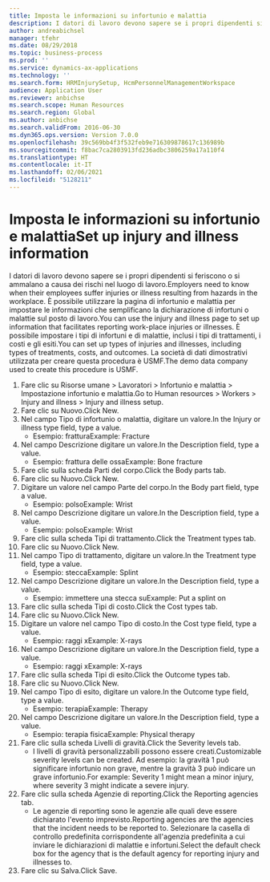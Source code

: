 ```yaml
---
title: Imposta le informazioni su infortunio e malattia
description: I datori di lavoro devono sapere se i propri dipendenti si feriscono o si ammalano a causa dei rischi nel luogo di lavoro.
author: andreabichsel
manager: tfehr
ms.date: 08/29/2018
ms.topic: business-process
ms.prod: ''
ms.service: dynamics-ax-applications
ms.technology: ''
ms.search.form: HRMInjurySetup, HcmPersonnelManagementWorkspace
audience: Application User
ms.reviewer: anbichse
ms.search.scope: Human Resources
ms.search.region: Global
ms.author: anbichse
ms.search.validFrom: 2016-06-30
ms.dyn365.ops.version: Version 7.0.0
ms.openlocfilehash: 39c569bb4f3f532feb9e716309878617c136989b
ms.sourcegitcommit: f8bac7ca2803913fd236adbc3806259a17a110f4
ms.translationtype: HT
ms.contentlocale: it-IT
ms.lasthandoff: 02/06/2021
ms.locfileid: "5128211"
---
```

# <a name="set-up-injury-and-illness-information"></a><span data-ttu-id="0a71a-103">Imposta le informazioni su infortunio e malattia</span><span class="sxs-lookup"><span data-stu-id="0a71a-103">Set up injury and illness information</span></span>



<span data-ttu-id="0a71a-104">I datori di lavoro devono sapere se i propri dipendenti si feriscono o si ammalano a causa dei rischi nel luogo di lavoro.</span><span class="sxs-lookup"><span data-stu-id="0a71a-104">Employers need to know when their employees suffer injuries or illness resulting from hazards in the workplace.</span></span> <span data-ttu-id="0a71a-105">È possibile utilizzare la pagina di infortunio e malattia per impostare le informazioni che semplificano la dichiarazione di infortuni o malattie sul posto di lavoro.</span><span class="sxs-lookup"><span data-stu-id="0a71a-105">You can use the injury and illness page to set up information that facilitates reporting work-place injuries or illnesses.</span></span> <span data-ttu-id="0a71a-106">È possibile impostare i tipi di infortuni e di malattie, inclusi i tipi di trattamenti, i costi e gli esiti.</span><span class="sxs-lookup"><span data-stu-id="0a71a-106">You can set up types of injuries and illnesses, including types of treatments, costs, and outcomes.</span></span> <span data-ttu-id="0a71a-107">La società di dati dimostrativi utilizzata per creare questa procedura è USMF.</span><span class="sxs-lookup"><span data-stu-id="0a71a-107">The demo data company used to create this procedure is USMF.</span></span>

1. <span data-ttu-id="0a71a-108">Fare clic su Risorse umane > Lavoratori > Infortunio e malattia > Impostazione infortunio e malattia.</span><span class="sxs-lookup"><span data-stu-id="0a71a-108">Go to Human resources > Workers > Injury and illness > Injury and illness setup.</span></span>
2. <span data-ttu-id="0a71a-109">Fare clic su Nuovo.</span><span class="sxs-lookup"><span data-stu-id="0a71a-109">Click New.</span></span>
3. <span data-ttu-id="0a71a-110">Nel campo Tipo di infortunio o malattia, digitare un valore.</span><span class="sxs-lookup"><span data-stu-id="0a71a-110">In the Injury or illness type field, type a value.</span></span>
    * <span data-ttu-id="0a71a-111">Esempio: frattura</span><span class="sxs-lookup"><span data-stu-id="0a71a-111">Example: Fracture</span></span>  
4. <span data-ttu-id="0a71a-112">Nel campo Descrizione digitare un valore.</span><span class="sxs-lookup"><span data-stu-id="0a71a-112">In the Description field, type a value.</span></span>
    * <span data-ttu-id="0a71a-113">Esempio: frattura delle ossa</span><span class="sxs-lookup"><span data-stu-id="0a71a-113">Example: Bone fracture</span></span>  
5. <span data-ttu-id="0a71a-114">Fare clic sulla scheda Parti del corpo.</span><span class="sxs-lookup"><span data-stu-id="0a71a-114">Click the Body parts tab.</span></span>
6. <span data-ttu-id="0a71a-115">Fare clic su Nuovo.</span><span class="sxs-lookup"><span data-stu-id="0a71a-115">Click New.</span></span>
7. <span data-ttu-id="0a71a-116">Digitare un valore nel campo Parte del corpo.</span><span class="sxs-lookup"><span data-stu-id="0a71a-116">In the Body part field, type a value.</span></span>
    * <span data-ttu-id="0a71a-117">Esempio: polso</span><span class="sxs-lookup"><span data-stu-id="0a71a-117">Example: Wrist</span></span>  
8. <span data-ttu-id="0a71a-118">Nel campo Descrizione digitare un valore.</span><span class="sxs-lookup"><span data-stu-id="0a71a-118">In the Description field, type a value.</span></span>
    * <span data-ttu-id="0a71a-119">Esempio: polso</span><span class="sxs-lookup"><span data-stu-id="0a71a-119">Example: Wrist</span></span>  
9. <span data-ttu-id="0a71a-120">Fare clic sulla scheda Tipi di trattamento.</span><span class="sxs-lookup"><span data-stu-id="0a71a-120">Click the Treatment types tab.</span></span>
10. <span data-ttu-id="0a71a-121">Fare clic su Nuovo.</span><span class="sxs-lookup"><span data-stu-id="0a71a-121">Click New.</span></span>
11. <span data-ttu-id="0a71a-122">Nel campo Tipo di trattamento, digitare un valore.</span><span class="sxs-lookup"><span data-stu-id="0a71a-122">In the Treatment type field, type a value.</span></span>
    * <span data-ttu-id="0a71a-123">Esempio: stecca</span><span class="sxs-lookup"><span data-stu-id="0a71a-123">Example: Splint</span></span>  
12. <span data-ttu-id="0a71a-124">Nel campo Descrizione digitare un valore.</span><span class="sxs-lookup"><span data-stu-id="0a71a-124">In the Description field, type a value.</span></span>
    * <span data-ttu-id="0a71a-125">Esempio: immettere una stecca su</span><span class="sxs-lookup"><span data-stu-id="0a71a-125">Example: Put a splint on</span></span>  
13. <span data-ttu-id="0a71a-126">Fare clic sulla scheda Tipi di costo.</span><span class="sxs-lookup"><span data-stu-id="0a71a-126">Click the Cost types tab.</span></span>
14. <span data-ttu-id="0a71a-127">Fare clic su Nuovo.</span><span class="sxs-lookup"><span data-stu-id="0a71a-127">Click New.</span></span>
15. <span data-ttu-id="0a71a-128">Digitare un valore nel campo Tipo di costo.</span><span class="sxs-lookup"><span data-stu-id="0a71a-128">In the Cost type field, type a value.</span></span>
    * <span data-ttu-id="0a71a-129">Esempio: raggi x</span><span class="sxs-lookup"><span data-stu-id="0a71a-129">Example: X-rays</span></span>  
16. <span data-ttu-id="0a71a-130">Nel campo Descrizione digitare un valore.</span><span class="sxs-lookup"><span data-stu-id="0a71a-130">In the Description field, type a value.</span></span>
    * <span data-ttu-id="0a71a-131">Esempio: raggi x</span><span class="sxs-lookup"><span data-stu-id="0a71a-131">Example: X-rays</span></span>  
17. <span data-ttu-id="0a71a-132">Fare clic sulla scheda Tipi di esito.</span><span class="sxs-lookup"><span data-stu-id="0a71a-132">Click the Outcome types tab.</span></span>
18. <span data-ttu-id="0a71a-133">Fare clic su Nuovo.</span><span class="sxs-lookup"><span data-stu-id="0a71a-133">Click New.</span></span>
19. <span data-ttu-id="0a71a-134">Nel campo Tipo di esito, digitare un valore.</span><span class="sxs-lookup"><span data-stu-id="0a71a-134">In the Outcome type field, type a value.</span></span>
    * <span data-ttu-id="0a71a-135">Esempio: terapia</span><span class="sxs-lookup"><span data-stu-id="0a71a-135">Example: Therapy</span></span>  
20. <span data-ttu-id="0a71a-136">Nel campo Descrizione digitare un valore.</span><span class="sxs-lookup"><span data-stu-id="0a71a-136">In the Description field, type a value.</span></span>
    * <span data-ttu-id="0a71a-137">Esempio: terapia fisica</span><span class="sxs-lookup"><span data-stu-id="0a71a-137">Example: Physical therapy</span></span>  
21. <span data-ttu-id="0a71a-138">Fare clic sulla scheda Livelli di gravità.</span><span class="sxs-lookup"><span data-stu-id="0a71a-138">Click the Severity levels tab.</span></span>
    * <span data-ttu-id="0a71a-139">I livelli di gravità personalizzabili possono essere creati.</span><span class="sxs-lookup"><span data-stu-id="0a71a-139">Customizable severity levels can be created.</span></span> <span data-ttu-id="0a71a-140">Ad esempio: la gravità 1 può significare infortunio non grave, mentre la gravità 3 può indicare un grave infortunio.</span><span class="sxs-lookup"><span data-stu-id="0a71a-140">For example: Severity 1 might mean a minor injury, where severity 3 might indicate a severe injury.</span></span>  
22. <span data-ttu-id="0a71a-141">Fare clic sulla scheda Agenzie di reporting.</span><span class="sxs-lookup"><span data-stu-id="0a71a-141">Click the Reporting agencies tab.</span></span>
    * <span data-ttu-id="0a71a-142">Le agenzie di reporting sono le agenzie alle quali deve essere dichiarato l'evento imprevisto.</span><span class="sxs-lookup"><span data-stu-id="0a71a-142">Reporting agencies are the agencies that the incident needs to be reported to.</span></span> <span data-ttu-id="0a71a-143">Selezionare la casella di controllo predefinita corrispondente all'agenzia predefinita a cui inviare le dichiarazioni di malattie e infortuni.</span><span class="sxs-lookup"><span data-stu-id="0a71a-143">Select the default check box for the agency that is the default agency for reporting injury and illnesses to.</span></span>  
23. <span data-ttu-id="0a71a-144">Fare clic su Salva.</span><span class="sxs-lookup"><span data-stu-id="0a71a-144">Click Save.</span></span>

